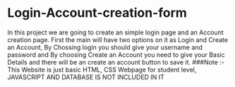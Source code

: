 # Login-Account-creation-form
In this project we are going to create an simple login page and an Account creation page. First the main will have two options on it as Login and Create an Account, By Chossing login you should give your username and password and By choosing Create an Account you need to give your Basic Details and there will be an create an account button to save it.
###Note :- This Website is just basic HTML, CSS Webpage for student level, JAVASCRIPT AND DATABASE IS NOT INCLUDED IN IT 
